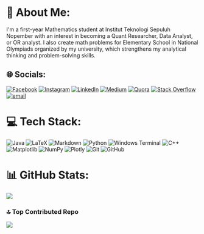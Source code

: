 # 💫 About Me:
I'm a first-year Mathematics student at Institut Teknologi Sepuluh Nopember with an interest in becoming a Quant Researcher, Data Analyst, or OR analyst. I also create math problems for Elementary School in National Olympiads organized by my university, which strengthens my analytical thinking and problem-solving skills.


## 🌐 Socials:
[![Facebook](https://img.shields.io/badge/Facebook-%231877F2.svg?logo=Facebook&logoColor=white)](https://facebook.com/deivap.desu.9) [![Instagram](https://img.shields.io/badge/Instagram-%23E4405F.svg?logo=Instagram&logoColor=white)](https://instagram.com/devirosaa24) [![LinkedIn](https://img.shields.io/badge/LinkedIn-%230077B5.svg?logo=linkedin&logoColor=white)](https://linkedin.com/in/devirosa) [![Medium](https://img.shields.io/badge/Medium-12100E?logo=medium&logoColor=white)](https://medium.com/@depichan18) [![Quora](https://img.shields.io/badge/Quora-%23B92B27.svg?logo=Quora&logoColor=white)](https://quora.com/profile/depichan18) [![Stack Overflow](https://img.shields.io/badge/-Stackoverflow-FE7A16?logo=stack-overflow&logoColor=white)](https://stackoverflow.com/users/30853625) [![email](https://img.shields.io/badge/Email-D14836?logo=gmail&logoColor=white)](mailto:depichan18@gmail.com) 

# 💻 Tech Stack:
![Java](https://img.shields.io/badge/java-%23ED8B00.svg?style=for-the-badge&logo=openjdk&logoColor=white) ![LaTeX](https://img.shields.io/badge/latex-%23008080.svg?style=for-the-badge&logo=latex&logoColor=white) ![Markdown](https://img.shields.io/badge/markdown-%23000000.svg?style=for-the-badge&logo=markdown&logoColor=white) ![Python](https://img.shields.io/badge/python-3670A0?style=for-the-badge&logo=python&logoColor=ffdd54) ![Windows Terminal](https://img.shields.io/badge/Windows%20Terminal-%234D4D4D.svg?style=for-the-badge&logo=windows-terminal&logoColor=white) ![C++](https://img.shields.io/badge/c++-%2300599C.svg?style=for-the-badge&logo=c%2B%2B&logoColor=white) ![Matplotlib](https://img.shields.io/badge/Matplotlib-%23ffffff.svg?style=for-the-badge&logo=Matplotlib&logoColor=black) ![NumPy](https://img.shields.io/badge/numpy-%23013243.svg?style=for-the-badge&logo=numpy&logoColor=white) ![Plotly](https://img.shields.io/badge/Plotly-%233F4F75.svg?style=for-the-badge&logo=plotly&logoColor=white) ![Git](https://img.shields.io/badge/git-%23F05033.svg?style=for-the-badge&logo=git&logoColor=white) ![GitHub](https://img.shields.io/badge/github-%23121011.svg?style=for-the-badge&logo=github&logoColor=white)
# 📊 GitHub Stats:
![](https://github-readme-stats.vercel.app/api/top-langs/?username=Depichan18&theme=default&hide_border=false&include_all_commits=false&count_private=false&layout=compact)

### 🔝 Top Contributed Repo
![](https://github-contributor-stats.vercel.app/api?username=Depichan18&limit=5&theme=vue-dark&combine_all_yearly_contributions=true)
